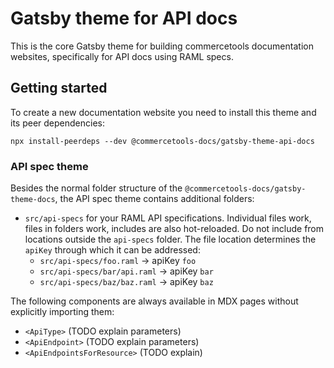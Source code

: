 # Gatsby theme for API docs

This is the core Gatsby theme for building commercetools documentation websites, specifically for API docs using RAML specs.

## Getting started

To create a new documentation website you need to install this theme and its peer dependencies:

```
npx install-peerdeps --dev @commercetools-docs/gatsby-theme-api-docs
```

### API spec theme

Besides the normal folder structure of the `@commercetools-docs/gatsby-theme-docs`, the API spec theme contains additional folders:

- `src/api-specs` for your RAML API specifications. Individual files work, files in folders work, includes are also hot-reloaded. Do not include from locations outside the `api-specs` folder. The file location determines the `apiKey` through which it can be addressed:
  - `src/api-specs/foo.raml` -> apiKey `foo`
  - `src/api-specs/bar/api.raml` -> apiKey `bar`
  - `src/api-specs/baz/baz.raml` -> apiKey `baz`

The following components are always available in MDX pages without explicitly importing them:

- `<ApiType>` (TODO explain parameters)
- `<ApiEndpoint>` (TODO explain parameters)
- `<ApiEndpointsForResource>` (TODO explain)
